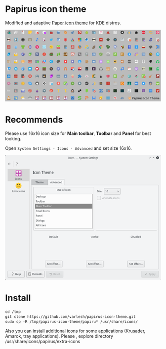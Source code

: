 # Papirus icon theme
Modified and adaptive [Paper icon theme](https://github.com/snwh/paper-icon-theme) for KDE distros.

![Screenshot icons](icons.png)

# Recommends
Please use 16x16 icon size for **Main toolbar**, **Toolbar** and **Panel** for best looking.

Open `System Settings - Icons - Advanced` and set size 16x16.

![Screenshot settings](settings.png)

# Install
```
cd /tmp
git clone https://github.com/varlesh/papirus-icon-theme.git
sudo cp -R /tmp/papirus-icon-theme/papiru* /usr/share/icons/
```
Also you can install additional icons for some applications (Krusader, Amarok, tray applications).
Please , explore directory /usr/share/icons/papirus/extra-icons